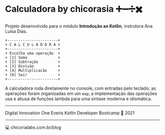 # Calculadora by chicorasia :heavy_plus_sign::heavy_minus_sign::heavy_division_sign::heavy_multiplication_x:


Projeto desenvolvido para o módulo **Introdução ao Kotlin**, instrutora Ana Luísa Dias.

```+-----------------------+
+-----------------------+
+ C A L C U L A D O R A +
+-----------------------+
+ Escolha uma operação  +
+ [1] Soma              +
+ [2] Subtração         +
+ [3] Divisão           +
+ [4] Multiplicacão     +
+ [0] Sair              +
+-----------------------+
```

A calculadora roda diretamente no console, com entradas pelo teclado; as operações foram organizadas em um `map`; a implementação das operações usa e abusa de funções lambda para uma sintaxe moderna e idiomática.


*****

Digital Innovation One
Everis Kotlin Developer Bootcamp :green_heart:
2021

****

:computer: chicorialabs.com.br/blog
